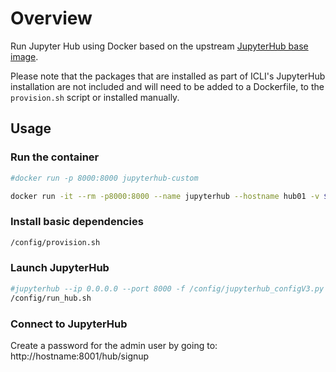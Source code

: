 # Overview

Run Jupyter Hub using Docker based on the upstream [JupyterHub base image](https://hub.docker.com/r/jupyterhub/jupyterhub/).

Please note that the packages that are installed as part of ICLI's JupyterHub installation are not included and will need to be added to a Dockerfile, to the `provision.sh` script or installed manually.


## Usage

<!-- ### Build the image

```bash
docker build -t jupyterhub-custom .
``` -->

### Run the container

```bash
#docker run -p 8000:8000 jupyterhub-custom

docker run -it --rm -p8000:8000 --name jupyterhub --hostname hub01 -v $PWD:/config -v $PWD/native_authenticator_templates/templates:/templates jupyterhub/jupyterhub /bin/bash

```

### Install basic dependencies

```bash
/config/provision.sh
```

### Launch JupyterHub

```bash
#jupyterhub --ip 0.0.0.0 --port 8000 -f /config/jupyterhub_configV3.py
/config/run_hub.sh

```
### Connect to JupyterHub

Create a password for the admin user by going to:
http://hostname:8001/hub/signup

